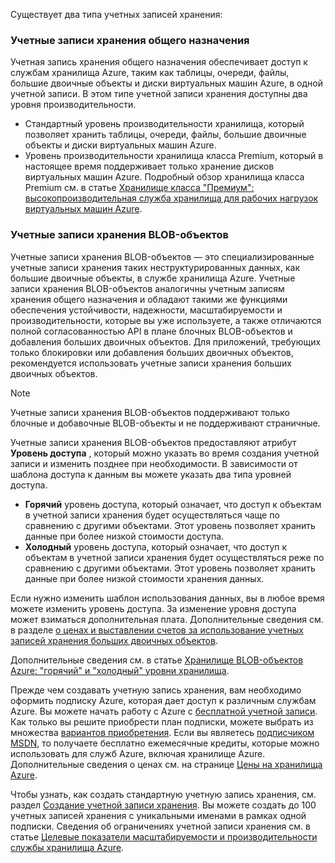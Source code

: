Существует два типа учетных записей хранения:

### <a name="generalpurpose-storage-accounts"></a>Учетные записи хранения общего назначения
Учетная запись хранения общего назначения обеспечивает доступ к службам хранилища Azure, таким как таблицы, очереди, файлы, большие двоичные объекты и диски виртуальных машин Azure, в одной учетной записи. В этом типе учетной записи хранения доступны два уровня производительности.

* Стандартный уровень производительности хранилища, который позволяет хранить таблицы, очереди, файлы, большие двоичные объекты и диски виртуальных машин Azure.
* Уровень производительности хранилища класса Premium, который в настоящее время поддерживает только хранение дисков виртуальных машин Azure. Подробный обзор хранилища класса Premium см. в статье [Хранилище класса "Премиум": высокопроизводительная служба хранилища для рабочих нагрузок виртуальных машин Azure](../articles/storage/storage-premium-storage.md).

### <a name="blob-storage-accounts"></a>Учетные записи хранения BLOB-объектов
Учетные записи хранения BLOB-объектов — это специализированные учетные записи хранения таких неструктурированных данных, как большие двоичные объекты, в службе хранилища Azure. Учетные записи хранения BLOB-объектов аналогичны учетным записям хранения общего назначения и обладают такими же функциями обеспечения устойчивости, надежности, масштабируемости и производительности, которые вы уже используете, а также отличаются полной согласованностью API в плане блочных BLOB-объектов и добавления больших двоичных объектов. Для приложений, требующих только блокировки или добавления больших двоичных объектов, рекомендуется использовать учетные записи хранения больших двоичных объектов.

> [!NOTE]
> Учетные записи хранения BLOB-объектов поддерживают только блочные и добавочные BLOB-объекты и не поддерживают страничные.
> 
> 

Учетные записи хранения BLOB-объектов предоставляют атрибут **Уровень доступа** , который можно указать во время создания учетной записи и изменить позднее при необходимости. В зависимости от шаблона доступа к данным вы можете указать два типа уровней доступа.

* **Горячий** уровень доступа, который означает, что доступ к объектам в учетной записи хранения будет осуществляться чаще по сравнению с другими объектами. Этот уровень позволяет хранить данные при более низкой стоимости доступа.
* **Холодный** уровень доступа, который означает, что доступ к объектам в учетной записи хранения будет осуществляться реже по сравнению с другими объектами. Этот уровень позволяет хранить данные при более низкой стоимости хранения данных.

Если нужно изменить шаблон использования данных, вы в любое время можете изменить уровень доступа. За изменение уровня доступа может взиматься дополнительная плата. Дополнительные сведения см. в разделе [о ценах и выставлении счетов за использование учетных записей хранения больших двоичных объектов](../articles/storage/storage-blob-storage-tiers.md#pricing-and-billing).

Дополнительные сведения см. в статье [Хранилище BLOB-объектов Azure: "горячий" и "холодный" уровни хранилища](../articles/storage/storage-blob-storage-tiers.md).

Прежде чем создавать учетную запись хранения, вам необходимо оформить подписку Azure, которая дает доступ к различным службам Azure. Вы можете начать работу с Azure с [бесплатной учетной записи](https://azure.microsoft.com/pricing/free-trial/). Как только вы решите приобрести план подписки, можете выбрать из множества [вариантов приобретения](https://azure.microsoft.com/pricing/purchase-options/). Если вы являетесь [подписчиком MSDN](https://azure.microsoft.com/pricing/member-offers/msdn-benefits-details/), то получаете бесплатно ежемесячные кредиты, которые можно использовать для служб Azure, включая хранилище Azure. Дополнительные сведения о ценах см. на странице [Цены на хранилища Azure](https://azure.microsoft.com/pricing/details/storage/).

Чтобы узнать, как создать стандартную учетную запись хранения, см. раздел [Создание учетной записи хранения](../articles/storage/storage-create-storage-account.md#create-a-storage-account). Вы можете создать до 100 учетных записей хранения с уникальными именами в рамках одной подписки. Сведения об ограничениях учетной записи хранения см. в статье [Целевые показатели масштабируемости и производительности службы хранилища Azure](../articles/storage/storage-scalability-targets.md).



<!--HONumber=Nov16_HO2-->


